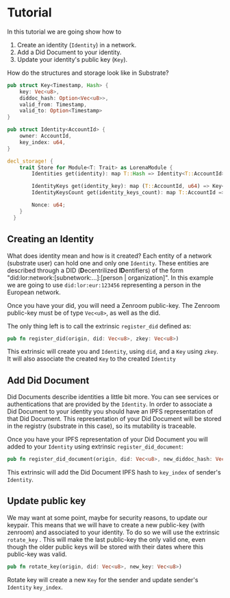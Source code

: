 # Tutorial
In this tutorial we are going show how to
 1. Create an identity (`Identity`) in a network.
 2. Add a Did Document to your identity.
 3. Update your identity's public key (`Key`).

How do the structures and storage look like in Substrate?

```rust
pub struct Key<Timestamp, Hash> {
    key: Vec<u8>,
    diddoc_hash: Option<Vec<u8>>,
    valid_from: Timestamp,
    valid_to: Option<Timestamp>
}

pub struct Identity<AccountId> {
    owner: AccountId,
    key_index: u64,
}

decl_storage! {
    trait Store for Module<T: Trait> as LorenaModule {
        Identities get(identity): map T::Hash => Identity<T::AccountId>;

        IdentityKeys get(identity_key): map (T::AccountId, u64) => Key<T::Timestamp, , Hash>
        IdentityKeysCount get(identity_keys_count): map T::AccountId => u64;

        Nonce: u64;
    }
  }

```

## Creating an Identity
What does identity mean and how is it created? Each entity of a network (substrate user) can hold one and only one `Identity`. These entities are described through a DID (**D**ecentrilized **ID**entifiers) of the form "did:lor:network:[subnetwork:...]:[person | organization]". In this example we are going to use `did:lor:eur:123456` representing a person in the European network.

Once you have your did, you will need a Zenroom public-key. The Zenroom public-key must be of type `Vec<u8>`, as well as the did.

The only thing left is to call the extrinsic `register_did` defined as:

```rust
pub fn register_did(origin, did: Vec<u8>, zkey: Vec<u8>)
```

This extrinsic will create you and `Identity`, using `did`, and a `Key` using `zkey`. It will also associate the created `Key` to the created `Identity`


## Add Did Document

Did Documents describe identities a little bit more. You can see services or authentications that are provided by the `Identity`.
In order to associate a Did Document to your identity you should have an IPFS representation of that Did Document. This representation of your Did Document will be stored in the registry (substrate in this case), so its mutability is traceable.

Once you have your IPFS representation of your Did Document you will added to your `Identity` using extrinsic `register_did_document`:

```rust
pub fn register_did_document(origin, did: Vec<u8>, new_diddoc_hash: Vec<u8>)
```

This extrinsic will add the Did Document IPFS hash to `key_index` of sender's `Identity`.

## Update public key

We may want at some point, maybe for security reasons, to update our keypair. This means that we will have to create a new public-key (with zenroom) and associated to your identity. To do so we will use the extrinsic `rotate_key` . This will make the last public-key the only valid one, even though the older public keys will be stored with their dates where this public-key was valid.

```rust
pub fn rotate_key(origin, did: Vec<u8>, new_key: Vec<u8>)
```

Rotate key will create a new `Key` for the sender and update sender's `Identity` `key_index`.
